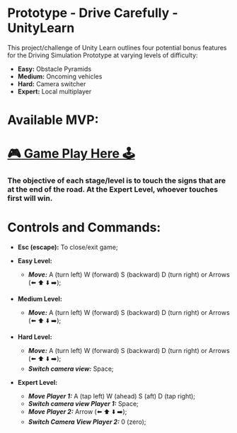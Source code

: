 # Prototype - Drive Carefully - UnityLearn

This project/challenge of Unity Learn outlines four potential bonus features for the Driving Simulation Prototype at varying levels of difficulty: 

* **Easy:** Obstacle Pyramids
* **Medium:** Oncoming vehicles
* **Hard:** Camera switcher
* **Expert:** Local multiplayer

# Available MVP:

# [:video_game: Game Play Here :joystick:](https://play.unity.com/mg/other/web-5vfy1)

### The objective of each stage/level is to touch the signs that are at the end of the road. At the Expert Level, whoever touches first will win.

# Controls and Commands:

* **Esc (escape):** To close/exit game;

* **Easy Level:**
  * ***Move:*** A (turn left) W (forward) S (backward) D (turn right) or Arrows (:arrow_left: :arrow_up: :arrow_down: :arrow_right:);

* **Medium Level:**
  * ***Move:*** A (turn left) W (forward) S (backward) D (turn right) or Arrows (:arrow_left: :arrow_up: :arrow_down: :arrow_right:);

* **Hard Level:**
  * ***Move:*** A (turn left) W (forward) S (backward) D (turn right) or Arrows (:arrow_left: :arrow_up: :arrow_down: :arrow_right:);
  * ***Switch camera view:*** Space;

* **Expert Level:**
  * ***Move Player 1:*** A (tap left) W (ahead) S (aft) D (tap right);
  * ***Switch camera view Player 1:*** Space;  
  * ***Move Player 2:*** Arrow (:arrow_left: :arrow_up: :arrow_down: :arrow_right:);
  * ***Switch Camera View Player 2:*** 0 (zero);
